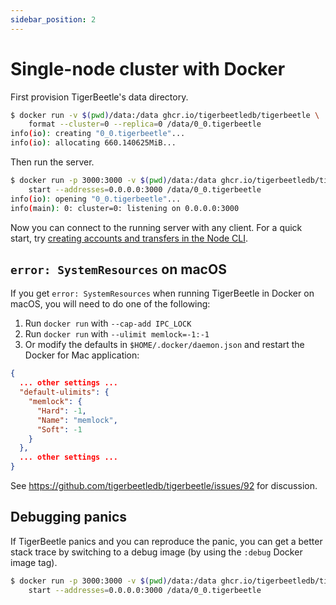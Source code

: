 ```yaml
---
sidebar_position: 2
---
```


# Single-node cluster with Docker

First provision TigerBeetle's data directory.

```bash
$ docker run -v $(pwd)/data:/data ghcr.io/tigerbeetledb/tigerbeetle \
    format --cluster=0 --replica=0 /data/0_0.tigerbeetle
info(io): creating "0_0.tigerbeetle"...
info(io): allocating 660.140625MiB...
```

Then run the server.

```bash
$ docker run -p 3000:3000 -v $(pwd)/data:/data ghcr.io/tigerbeetledb/tigerbeetle \
    start --addresses=0.0.0.0:3000 /data/0_0.tigerbeetle
info(io): opening "0_0.tigerbeetle"...
info(main): 0: cluster=0: listening on 0.0.0.0:3000
```

Now you can connect to the running server with any client. For a quick
start, try [creating accounts and transfers in the Node
CLI](../usage/node-cli).

## `error: SystemResources` on macOS

If you get `error: SystemResources` when running TigerBeetle in Docker
on macOS, you will need to do one of the following:

1. Run `docker run` with `--cap-add IPC_LOCK`
2. Run `docker run` with `--ulimit memlock=-1:-1`
3. Or modify the defaults in `$HOME/.docker/daemon.json` and restart the Docker for Mac application:

```json
{
  ... other settings ...
  "default-ulimits": {
    "memlock": {
      "Hard": -1,
      "Name": "memlock",
      "Soft": -1
    }
  },
  ... other settings ...
}
```

See https://github.com/tigerbeetledb/tigerbeetle/issues/92 for discussion.

## Debugging panics

If TigerBeetle panics and you can reproduce the panic, you can get a
better stack trace by switching to a debug image (by using the `:debug`
Docker image tag).

```bash
$ docker run -p 3000:3000 -v $(pwd)/data:/data ghcr.io/tigerbeetledb/tigerbeetle:debug \
    start --addresses=0.0.0.0:3000 /data/0_0.tigerbeetle
```

